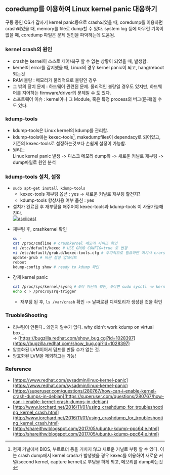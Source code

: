 ## coredump를 이용하여 Linux kernel panic 대응하기
구동 중인 OS가 갑자기 kernel panic등으로 crash되었을 때, coredump를 이용하면 crash되었을 때, memory를 file로 dump할 수 있다. system log 등에 아무런 기록이 없을 때, coredump 파일은 문제 원인을 파악하는데 도움됨.

### kernel crash의 원인
- crash는 kernel이 스스로 제어/복구 할 수 없는 상황이 되었을 때, 발생함.
- kernel이 error를 감지했을 때, Linux의 경우 kernel panic이 되고, hang/reboot 되는것
- RAM 불량 : 메모리가 물리적으로 불량인 경우
- 그 밖의 장치 문제 : 하드웨어 관련된 문제. 물리적인 불량일 경우도 있지만, 하드웨어를 지어하는 firmware/driver의 문제일 수 도 있다.
- 소프트웨어 이슈 : kernel이나 그 Module, 혹은 특정 process의 버그(문제)일 수도 있다.

### kdump-tools
- kdump-tools은 Linux kernel의 kdump를 관리함.
- kdump-tools에는 kexec-tools[^kexec-tools], makedumpfiles이 dependacy로 되어있고, 기존의 kexec-tools로 설정하는것보다 손쉽게 설정이 가능함.
- 원리는    
Linux kernel panic 발생 -> 디스크 메모리 dump화 -> 새로운 커널로 재부팅 -> dump파일로 원인 분석

### kdump-tools 설치, 설정
- `sudo apt-get install kdump-tools`
	- kexec-tools 재부팅 옵션 : yes -> 새로운 커널로 재부팅 할건지?
	- kdump-tools 항상사용 여부 옵션 : yes
- 설치가 완료된 후 재부팅을 해주어야 kexec-tools과 kdump-tools 이 사용가능해진다.   
[![asciicast](https://asciinema.org/a/V9CU5mSfCrQDMYnd2SH0uLlMw.svg)](https://asciinema.org/a/V9CU5mSfCrQDMYnd2SH0uLlMw)  
<!-- - kdump가 작동되기 위한 몇 가지 설정.
	- crashkernel: kernel panic으로 현재 시스템이 종료될 시, 새로운 커널(crashkernel)로 부팅되게 하는 옵션. 메모리를 지정해준다(ex. crashkernel=384M-:128M)
	- kexec_crash_loaded : 1로 세팅 -->
	
- 재부팅 후, crashkernel 확인
	```sh
	su -  
	cat /proc/cmdline # crashkernel 메모리 사이즈 확인
	vi /etc/default/kexec # USE_GRUB_CONFIG=true 로 변경
	vi /etc/default/grub.d/kexec-tools.cfg # 추가적으로 필요하면 여기서 crarshkernel 메모리 사이즈 설정
	update-grub # 바꾼 설정 업데이트
	reboot
	kdump-config show # ready to kdump 확인
	```
- 강제 kernel panic 
	```sh
	cat /proc/sys/kernel/sysrq # 0이 아닌지 확인, 0이면 sudo sysctl -w kernel.sysrq=1
	echo c > /proc/sysrq-trigger
	```   
	- 재부팅 된 후, `ls /var/crash` 확인 -> 날짜로된 디렉토리가 생성된 것을 확인
		

### TruobleShooting
- 리부팅이 안된다.. 왜인지 알수가 없다. 
	why didn't work kdump on virtual box...   
-> [https://bugzilla.redhat.com/show_bug.cgi?id=1028397](https://bugzilla.redhat.com/show_bug.cgi?id=1028397)
- 암호화된 LVM이어서 덤프를 만들 수가 없는 것.
- 암호화된 LVM을 제외하고는 가능!

### **Reference**
- [https://www.redhat.com/sysadmin/linux-kernel-panic](https://www.redhat.com/sysadmin/linux-kernel-panic)
- [https://superuser.com/questions/280767/how-can-i-enable-kernel-crash-dumps-in-debian](https://superuser.com/questions/280767/how-can-i-enable-kernel-crash-dumps-in-debian)
- [http://www.iorchard.net/2016/11/01/using_crashdump_for_troubleshooting_kernel_crash.html](http://www.iorchard.net/2016/11/01/using_crashdump_for_troubleshooting_kernel_crash.html)
- [http://shareithw.blogspot.com/2017/05/ubuntu-kdump-ppc64le.html](http://shareithw.blogspot.com/2017/05/ubuntu-kdump-ppc64le.html)



[^kexec-tools]: 현재 커널에서 BIOS, 부트로더 등을 거치지 않고 새로운 커널로 부팅 할 수 있다. 이는 crash dump에서 kernel crash가 발생했을 경우 kexec를 이용하여 새로운 커널(second kernel, capture kernel)로 부팅을 하게 되고, 메모리를 dump하는것   
